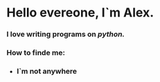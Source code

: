 # **Hello evereone, I`m Alex.**

### I love writing programs on ***python.***
### How to __finde__ me:
- ### I`m not anywhere
